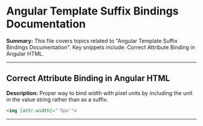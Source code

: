 # Angular Template Suffix Bindings Documentation

**Summary:** This file covers topics related to "Angular Template Suffix Bindings Documentation". Key snippets include: Correct Attribute Binding in Angular HTML.

---

## Correct Attribute Binding in Angular HTML

**Description:** Proper way to bind width with pixel units by including the unit in the value string rather than as a suffix.

```html
<img [attr.width]="'5px'">
```

---